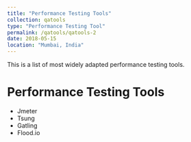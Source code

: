 ```yaml
---
title: "Performance Testing Tools"
collection: qatools
type: "Performance Testing Tool"
permalink: /qatools/qatools-2
date: 2018-05-15
location: "Mumbai, India"
---
```


This is a list of most widely adapted performance testing tools.

Performance Testing Tools
======
- Jmeter
- Tsung
- Gatling
- Flood.io

